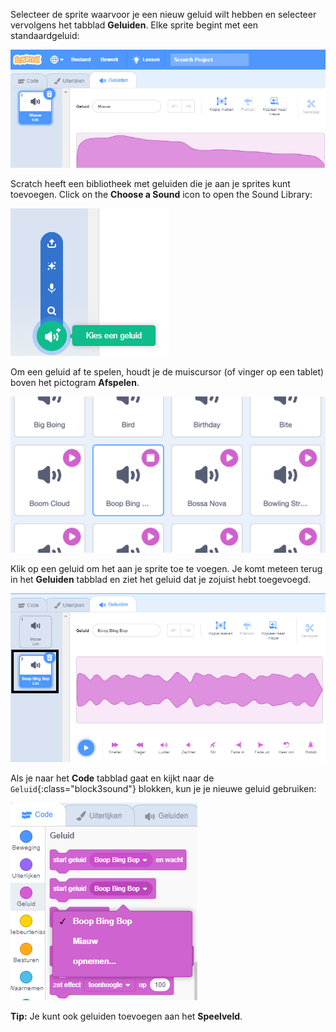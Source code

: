 Selecteer de sprite waarvoor je een nieuw geluid wilt hebben en selecteer vervolgens het tabblad **Geluiden**. Elke sprite begint met een standaardgeluid:

![Het tabblad Geluiden geopend in de Scratch-editor.](images/sound-tab.png)

Scratch heeft een bibliotheek met geluiden die je aan je sprites kunt toevoegen. Click on the **Choose a Sound** icon to open the Sound Library:

![The 'Choose a Sound' icon highlighted.](images/choose-a-sound-button.png)

Om een geluid af te spelen, houdt je de muiscursor (of vinger op een tablet) boven het pictogram **Afspelen**.

!['Play' icons.](images/sound-preview.png)

Klik op een geluid om het aan je sprite toe te voegen. Je komt meteen terug in het **Geluiden** tabblad en ziet het geluid dat je zojuist hebt toegevoegd.

![Een nieuw ingevoegd geluid op het tabblad Geluiden.](images/new-sound-added.png)

Als je naar het **Code** tabblad gaat en kijkt naar de `Geluid`{:class="block3sound"} blokken, kun je je nieuwe geluid gebruiken:

![The 'Sound' blocks menu, with the new sound available for use within blocks.](images/new-sound-block.png)

**Tip:** Je kunt ook geluiden toevoegen aan het **Speelveld**.

